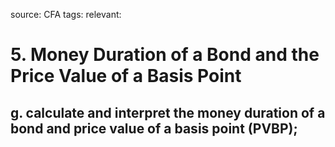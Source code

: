 source: CFA
tags: 
relevant: 

# 5. Money Duration of a Bond and the Price Value of a Basis Point

## g. calculate and interpret the money duration of a bond and price value of a basis point (PVBP);

